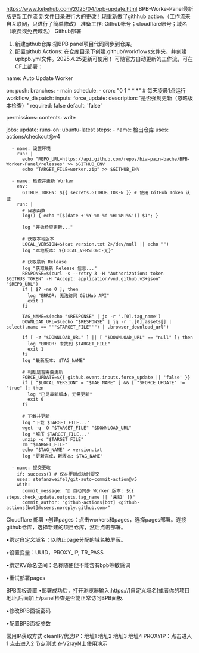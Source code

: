 https://www.kekehub.com/2025/04/bpb-update.html
BPB-Worke-Panel最新版更新工作流
新文件目录进行大的更改！现重新做了githhub action.（工作流来自互联网，只进行了简单修改）
准备工作: Github帐号；cloudflare账号；域名（收费或免费域名）
Github部署
1. 新建github仓库:把BPB panel项目代码同步到仓库。
2. 配置github Actions: 在仓库目录下创建.github/workflows文件夹，并创建upbpb.yml文件。2025.4.25更新可使用！
可随官方自动更新的工作流，可在CF上部署：

name: Auto Update Worker

on:
  push:
    branches:
      - main
  schedule:
    - cron: "0 1 * * *" # 每天凌晨1点运行
  workflow_dispatch:
    inputs:
      force_update:
        description: '是否强制更新（忽略版本检查）'
        required: false
        default: 'false'

permissions:
  contents: write

jobs:
  update:
    runs-on: ubuntu-latest
    steps:
      - name: 检出仓库
        uses: actions/checkout@v4

      - name: 设置环境
        run: |
          echo "REPO_URL=https://api.github.com/repos/bia-pain-bache/BPB-Worker-Panel/releases" >> $GITHUB_ENV
          echo "TARGET_FILE=worker.zip" >> $GITHUB_ENV

      - name: 检查并更新 Worker
        env:
          GITHUB_TOKEN: ${{ secrets.GITHUB_TOKEN }} # 使用 GitHub Token 认证
        run: |
          # 日志函数
          log() { echo "[$(date +'%Y-%m-%d %H:%M:%S')] $1"; }

          log "开始检查更新..."

          # 获取本地版本
          LOCAL_VERSION=$(cat version.txt 2>/dev/null || echo "")
          log "本地版本: ${LOCAL_VERSION:-无}"

          # 获取最新 Release
          log "获取最新 Release 信息..."
          RESPONSE=$(curl -s --retry 3 -H "Authorization: token $GITHUB_TOKEN" -H "Accept: application/vnd.github.v3+json" "$REPO_URL")
          if [ $? -ne 0 ]; then
            log "ERROR: 无法访问 GitHub API"
            exit 1
          fi

          TAG_NAME=$(echo "$RESPONSE" | jq -r '.[0].tag_name')
          DOWNLOAD_URL=$(echo "$RESPONSE" | jq -r '.[0].assets[] | select(.name == "'"$TARGET_FILE"'") | .browser_download_url')

          if [ -z "$DOWNLOAD_URL" ] || [ "$DOWNLOAD_URL" == "null" ]; then
            log "ERROR: 未找到 $TARGET_FILE"
            exit 1
          fi
          log "最新版本: $TAG_NAME"

          # 判断是否需要更新
          FORCE_UPDATE=${{ github.event.inputs.force_update || 'false' }}
          if [ "$LOCAL_VERSION" = "$TAG_NAME" ] && [ "$FORCE_UPDATE" != "true" ]; then
            log "已是最新版本，无需更新"
            exit 0
          fi

          # 下载并更新
          log "下载 $TARGET_FILE..."
          wget -q -O "$TARGET_FILE" "$DOWNLOAD_URL"
          log "解压 $TARGET_FILE..."
          unzip -o "$TARGET_FILE"
          rm "$TARGET_FILE"
          echo "$TAG_NAME" > version.txt
          log "更新完成，新版本: $TAG_NAME"

      - name: 提交更改
        if: success() # 仅在更新成功时提交
        uses: stefanzweifel/git-auto-commit-action@v5
        with:
          commit_message: "🔄 自动同步 Worker 版本: ${{ steps.check_update.outputs.tag_name || '未知' }}"
          commit_author: "github-actions[bot] <github-actions[bot]@users.noreply.github.com>"

Cloudflare 部署
•创建pages：点击workers和pages，选择pages部署。连接github仓库，选择新建的项目仓库，然后点击部署。

•绑定自定义域名：以防止page分配的域名被屏蔽。

•设置变量：UUID，PROXY_IP, TR_PASS

•绑定KV命名空间：名称随便但不能含有bpb等敏感词

•重试部署pages

BPB面板设置
•部署成功后，打开浏览器输入:https://[自定义域名]或者你的项目地址,后面加上/panel检查是否能正常访问BPB面板.

•修改BPB面板密码

•配置BPB面板参数

常用IP获取方式
cleanIP/优选IP：地址1  地址2  地址3  地址4
PROXYIP：点击进入1  点击进入2
节点测试
在V2rayN上使用演示
